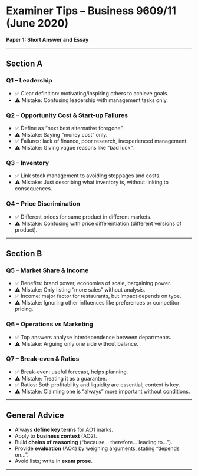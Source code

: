 # Examiner Tips – Business 9609/11 (June 2020)
**Paper 1: Short Answer and Essay**  

---

## Section A

### Q1 – Leadership
- ✅ Clear definition: motivating/inspiring others to achieve goals.  
- ⚠️ Mistake: Confusing leadership with management tasks only.  

### Q2 – Opportunity Cost & Start-up Failures
- ✅ Define as “next best alternative foregone”.  
- ⚠️ Mistake: Saying “money cost” only.  
- ✅ Failures: lack of finance, poor research, inexperienced management.  
- ⚠️ Mistake: Giving vague reasons like “bad luck”.  

### Q3 – Inventory
- ✅ Link stock management to avoiding stoppages and costs.  
- ⚠️ Mistake: Just describing what inventory is, without linking to consequences.  

### Q4 – Price Discrimination
- ✅ Different prices for same product in different markets.  
- ⚠️ Mistake: Confusing with price differentiation (different versions of product).  

---

## Section B

### Q5 – Market Share & Income
- ✅ Benefits: brand power, economies of scale, bargaining power.  
- ⚠️ Mistake: Only listing “more sales” without analysis.  
- ✅ Income: major factor for restaurants, but impact depends on type.  
- ⚠️ Mistake: Ignoring other influences like preferences or competitor pricing.  

### Q6 – Operations vs Marketing
- ✅ Top answers analyse interdependence between departments.  
- ⚠️ Mistake: Arguing only one side without balance.  

### Q7 – Break-even & Ratios
- ✅ Break-even: useful forecast, helps planning.  
- ⚠️ Mistake: Treating it as a guarantee.  
- ✅ Ratios: Both profitability and liquidity are essential; context is key.  
- ⚠️ Mistake: Claiming one is “always” more important without conditions.  

---

## General Advice
- Always **define key terms** for AO1 marks.  
- Apply to **business context** (AO2).  
- Build **chains of reasoning** (“because… therefore… leading to…”).  
- Provide **evaluation** (AO4) by weighing arguments, stating “depends on…”.  
- Avoid lists; write in **exam prose**.  

---
